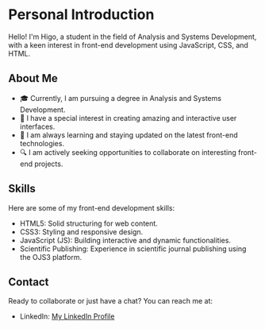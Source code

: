 # Personal Introduction

Hello! I'm Higo, a student in the field of Analysis and Systems Development, with a keen interest in front-end development using JavaScript, CSS, and HTML.

## About Me

- 🎓 Currently, I am pursuing a degree in Analysis and Systems Development.
- 💼 I have a special interest in creating amazing and interactive user interfaces.
- 🌱 I am always learning and staying updated on the latest front-end technologies.
- 🔍 I am actively seeking opportunities to collaborate on interesting front-end projects.

## Skills

Here are some of my front-end development skills:

- HTML5: Solid structuring for web content.
- CSS3: Styling and responsive design.
- JavaScript (JS): Building interactive and dynamic functionalities.
- Scientific Publishing: Experience in scientific journal publishing using the OJS3 platform.


## Contact

Ready to collaborate or just have a chat? You can reach me at:

- LinkedIn: [My LinkedIn Profile](https://www.linkedin.com/in/higo-santos802419)
